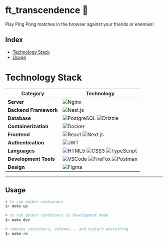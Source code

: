 # ft_transcendence 🏓
Play Ping Pong matches in the browser against your friends or enemies!

## Index
- [Technology Stack](#technology-stack)
- [Usage](#usage)

# Technology Stack
| Category               | Technology                                                                                                                                                                                                                                                                                                           |
|------------------------|------------------------------------------------------------------------------------------------------------------------------------------------------------------------------------------------------------------------------------------------------------------------------------------------------------------------|
| **Server**             | ![Nginx](https://img.shields.io/badge/Nginx-009639?style=for-the-badge&logo=nginx&logoColor=white)                                                                                                                                                                                                                     |
| **Backend Framework**  | ![Nest.js](https://img.shields.io/badge/nestjs-E0234E?style=for-the-badge&logo=nestjs&logoColor=white)                                                                                                                                                                                                     |
| **Database**           | ![PostgreSQL](https://img.shields.io/badge/PostgreSQL-316192?style=for-the-badge&logo=postgresql&logoColor=white) ![Drizzle](https://img.shields.io/badge/drizzle-C5F74F?style=for-the-badge&logo=drizzle&logoColor=black)                                                                                                                                                                                                     |
| **Containerization**   | ![Docker](https://img.shields.io/badge/Docker-2CA5E0?style=for-the-badge&logo=docker&logoColor=white)                                                                                                                                                                                                                  |
| **Frontend**           | ![React](https://img.shields.io/badge/React-20232A?style=for-the-badge&logo=react&logoColor=61DAFB) ![Next.js](https://img.shields.io/badge/next%20js-000000?style=for-the-badge&logo=nextdotjs&logoColor=white)  |
| **Authentication**     | ![JWT](https://img.shields.io/badge/JWT-000000?style=for-the-badge&logo=JSON%20web%20tokens&logoColor=white)                                                                                                                                                                                                           |<!--| **Monitoring and Logging** | ![Grafana](https://img.shields.io/badge/grafana-%23F46800.svg?style=for-the-badge&logo=grafana&logoColor=white) ![Prometheus](https://img.shields.io/badge/Prometheus-E6522C?style=for-the-badge&logo=Prometheus&logoColor=white) |-->
| **Languages**          | ![HTML5](https://img.shields.io/badge/HTML5-E34F26?style=for-the-badge&logo=html5&logoColor=white) ![CSS3](https://img.shields.io/badge/CSS3-1572B6?style=for-the-badge&logo=css3&logoColor=white) ![TypeScript](https://img.shields.io/badge/TypeScript-007ACC?style=for-the-badge&logo=typescript&logoColor=white) |
| **Development Tools**  | ![VSCode](https://img.shields.io/badge/VSCode-0078D4?style=for-the-badge&logo=visual%20studio%20code&logoColor=white) ![FireFox](https://img.shields.io/badge/Firefox_Browser-FF7139?style=for-the-badge&logo=Firefox-Browser&logoColor=white) ![Postman](https://img.shields.io/badge/Postman-FF6C37?style=for-the-badge&logo=postman&logoColor=white) |
| **Design**             | ![Figma](https://img.shields.io/badge/Canva-%2300C4CC.svg?&style=for-the-badge&logo=Canva&logoColor=white)                                                                                                                                                                                                                     |

---

## Usage

```bash
# to run docker containers
$> make up

# to run docker containers in development mode
$> make dev

# removes containers, volumes... and restart everything
$> make re
```
